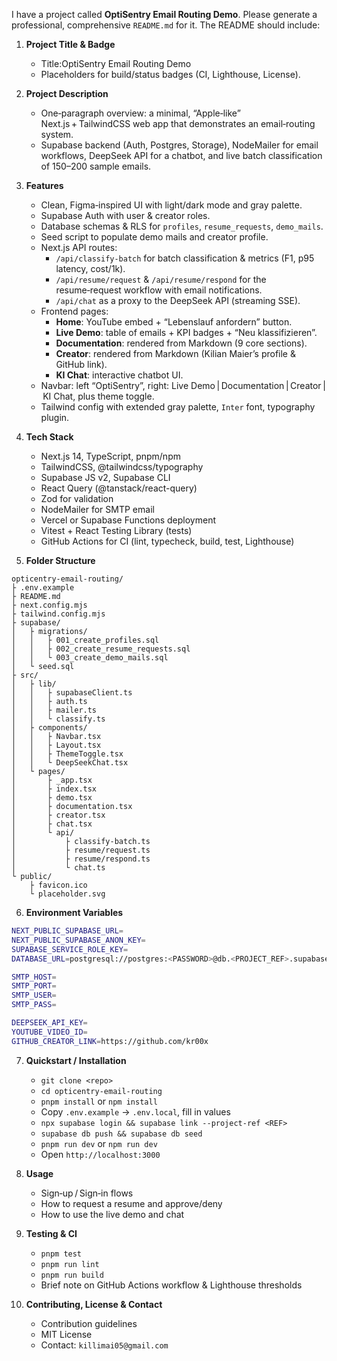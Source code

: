 
I have a project called **OptiSentry Email Routing Demo**. Please generate a professional, comprehensive `README.md` for it. The README should include:

1. **Project Title & Badge**  
   - Title:OptiSentry Email Routing Demo  
   - Placeholders for build/status badges (CI, Lighthouse, License).

2. **Project Description**  
   - One‑paragraph overview: a minimal, “Apple‑like” Next.js + TailwindCSS web app that demonstrates an email‑routing system.  
   - Supabase backend (Auth, Postgres, Storage), NodeMailer for email workflows, DeepSeek API for a chatbot, and live batch classification of 150–200 sample emails.

3. **Features**  
   - Clean, Figma‑inspired UI with light/dark mode and gray palette.  
   - Supabase Auth with user & creator roles.  
   - Database schemas & RLS for `profiles`, `resume_requests`, `demo_mails`.  
   - Seed script to populate demo mails and creator profile.  
   - Next.js API routes:  
     - `/api/classify-batch` for batch classification & metrics (F1, p95 latency, cost/1k).  
     - `/api/resume/request` & `/api/resume/respond` for the resume‑request workflow with email notifications.  
     - `/api/chat` as a proxy to the DeepSeek API (streaming SSE).  
   - Frontend pages:  
     - **Home**: YouTube embed + “Lebenslauf anfordern” button.  
     - **Live Demo**: table of emails + KPI badges + “Neu klassifizieren”.  
     - **Documentation**: rendered from Markdown (9 core sections).  
     - **Creator**: rendered from Markdown (Kilian Maier’s profile & GitHub link).  
     - **KI Chat**: interactive chatbot UI.  
   - Navbar: left “OptiSentry”, right: Live Demo | Documentation | Creator | KI Chat, plus theme toggle.  
   - Tailwind config with extended gray palette, `Inter` font, typography plugin.

4. **Tech Stack**  
   - Next.js 14, TypeScript, pnpm/npm  
   - TailwindCSS, @tailwindcss/typography  
   - Supabase JS v2, Supabase CLI  
   - React Query (@tanstack/react-query)  
   - Zod for validation  
   - NodeMailer for SMTP email  
   - Vercel or Supabase Functions deployment  
   - Vitest + React Testing Library (tests)  
   - GitHub Actions for CI (lint, typecheck, build, test, Lighthouse)

5. **Folder Structure**

```text
opticentry-email-routing/
├ .env.example
├ README.md
├ next.config.mjs
├ tailwind.config.mjs
├ supabase/
│   ├ migrations/
│   │   ├ 001_create_profiles.sql
│   │   ├ 002_create_resume_requests.sql
│   │   └ 003_create_demo_mails.sql
│   └ seed.sql
├ src/
│   ├ lib/
│   │   ├ supabaseClient.ts
│   │   ├ auth.ts
│   │   ├ mailer.ts
│   │   └ classify.ts
│   ├ components/
│   │   ├ Navbar.tsx
│   │   ├ Layout.tsx
│   │   ├ ThemeToggle.tsx
│   │   └ DeepSeekChat.tsx
│   └ pages/
│       ├ _app.tsx
│       ├ index.tsx
│       ├ demo.tsx
│       ├ documentation.tsx
│       ├ creator.tsx
│       ├ chat.tsx
│       └ api/
│           ├ classify-batch.ts
│           ├ resume/request.ts
│           ├ resume/respond.ts
│           └ chat.ts
└ public/
    ├ favicon.ico
    └ placeholder.svg
````

6. **Environment Variables**

```bash
NEXT_PUBLIC_SUPABASE_URL=
NEXT_PUBLIC_SUPABASE_ANON_KEY=
SUPABASE_SERVICE_ROLE_KEY=
DATABASE_URL=postgresql://postgres:<PASSWORD>@db.<PROJECT_REF>.supabase.co:5432/postgres

SMTP_HOST=
SMTP_PORT=
SMTP_USER=
SMTP_PASS=

DEEPSEEK_API_KEY=
YOUTUBE_VIDEO_ID=
GITHUB_CREATOR_LINK=https://github.com/kr00x
```

7. **Quickstart / Installation**

   * `git clone <repo>`
   * `cd opticentry-email-routing`
   * `pnpm install` or `npm install`
   * Copy `.env.example` → `.env.local`, fill in values
   * `npx supabase login && supabase link --project-ref <REF>`
   * `supabase db push && supabase db seed`
   * `pnpm run dev` or `npm run dev`
   * Open `http://localhost:3000`

8. **Usage**

   * Sign‑up / Sign‑in flows
   * How to request a resume and approve/deny
   * How to use the live demo and chat

9. **Testing & CI**

   * `pnpm test`
   * `pnpm run lint`
   * `pnpm run build`
   * Brief note on GitHub Actions workflow & Lighthouse thresholds

10. **Contributing, License & Contact**

    * Contribution guidelines
    * MIT License
    * Contact: `killimai05@gmail.com`




